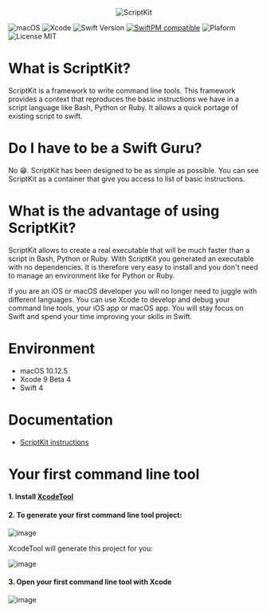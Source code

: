 <p align="center">
    <img src="https://user-images.githubusercontent.com/1082222/27721837-9908f4a6-5d63-11e7-9a1a-7c47c7b979bc.png" alt="ScriptKit" />
</p>

![macOS](https://img.shields.io/badge/macOS-10.12.5-6193DF.svg)
![Xcode](https://img.shields.io/badge/Xcode-9.0%20beta%204-6193DF.svg)
![Swift Version](https://img.shields.io/badge/Swift-4.0-orange.svg) 
[![SwiftPM compatible](https://img.shields.io/badge/SwiftPM-compatible-brightgreen.svg)](https://github.com/apple/swift-package-manager) 
![Plaform](https://img.shields.io/badge/Platform-macOS-lightgrey.svg)
![License MIT](https://img.shields.io/badge/License-MIT-lightgrey.svg) 


# What is ScriptKit?

ScriptKit is a framework to write command line tools. This framework provides a context that reproduces the basic instructions we have in a script language like Bash, Python or Ruby. It allows a quick portage of existing script to swift.

# Do I have to be a Swift Guru?

No 😁. ScriptKit has been designed to be as simple as possible. You can see ScriptKit as a container that give you access to list of basic instructions. 

# What is the advantage of using ScriptKit?

ScriptKit allows to create a real executable that will be much faster than a script in Bash, Python or Ruby. With ScriptKit you generated an executable with no dependencies. 
It is therefore very easy to install and you don't need to manage an environment like for Python or Ruby.

If you are an iOS or macOS developer you will no longer need to juggle with different languages. You can use Xcode to develop and debug your command line tools, your iOS app or macOS app. 
You will stay focus on Swift and spend your time improving your skills in Swift. 

# Environment

- macOS 10.12.5
- Xcode 9 Beta 4
- Swift 4

# Documentation

- [ScriptKit instructions](Docs/index.md)

# Your first command line tool

#### 1. Install [XcodeTool](https://github.com/TofPlay/XcodeTool)
#### 2. To generate your first command line tool project:

![image](https://user-images.githubusercontent.com/1082222/27724091-73f510c0-5d70-11e7-83d7-4432e690cbaf.png)

XcodeTool will generate this project for you:

![image](https://user-images.githubusercontent.com/1082222/27724973-9288ac46-5d74-11e7-8d8a-b630a7c92187.png)

#### 3. Open your first command line tool with Xcode

![image](https://user-images.githubusercontent.com/1082222/27725251-be0f3ac8-5d75-11e7-8923-adeec5b8cade.png) 
